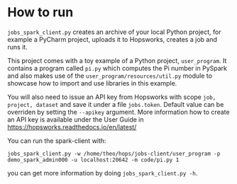 # How to run

`jobs_spark_client.py` creates an archive of your local Python project, for example a PyCharm project, uploads it to
Hopsworks, creates a job and runs it.
 
This project comes with a toy example of a Python project, `user_program`. It contains a program called `pi.py` 
which computes the Pi number in PySpark and also makes use of the `user_program/resources/util.py` module to showcase
how to import and use libraries in this example. 
 
You will also need to issue an API key from Hopsworks with scope `job, project, dataset` and save it under a file
`jobs.token`. Default value can be overriden by setting the `--apikey` argument. More information how to
create an API key is available under the User Guide in https://hopsworks.readthedocs.io/en/latest/ 
  
You can run the spark-client with:
 
`jobs_spark_client.py -w /home/theo/hops/jobs-client/user_program -p demo_spark_admin000 -u localhost:20642 -m code/pi.py 1`
 
you can get more information by doing `jobs_spark_client.py -h`.